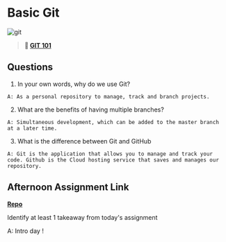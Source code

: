 # Basic Git

![git](https://git-scm.com/images/branching-illustration@2x.png)

> **📖 [GIT 101](https://codeworksacademy.com/fs-student-guide/resources/wk1/01-GIT)**

## Questions

1. In your own words, why do we use Git?

`A: As a personal repository to manage, track and branch projects.`

2. What are the benefits of having multiple branches?

`A: Simultaneous development, which can be added to the master branch at a later time.`

3. What is the difference between Git and GitHub

`A: Git is the application that allows you to manage and track your code. Github is the Cloud hosting service that saves and manages our repository.`

## Afternoon Assignment Link

**[Repo](https://github.com/Molly-Nettleton/<ASSIGNMENT_REPO>)**

Identify at least 1 takeaway from today's assignment

A: Intro day !
